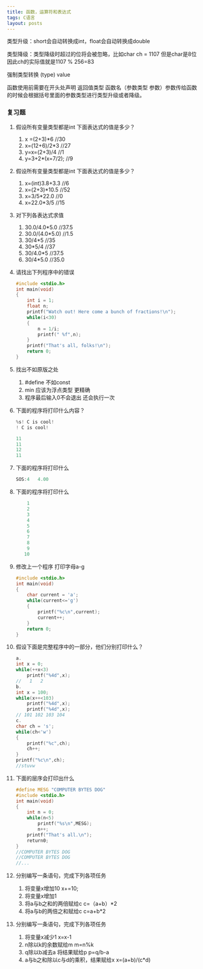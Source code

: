 ```yaml
---
title: 函数，运算符和表达式
tags: C语言
layout: posts
---
```


类型升级：short会自动转换成int，float会自动转换成double

类型降级：类型降级时超过的位将会被忽略，比如char ch = 1107 但是char是8位因此ch的实际值就是1107 % 256=83

强制类型转换 (type) value

函数使用前需要在开头处声明  返回值类型 函数名（参数类型 参数）参数传给函数的时候会根据括号里面的参数类型进行类型升级或者降级。

### 复习题

1. 假设所有变量类型都是int 下面表达式的值是多少？

    1. x =(2+3)*6 //30
    2. x=(12+6)/2*3 //27
    3. y=x=(2+3)/4 //1
    4. y=3+2*(x=7/2); //9

2. 假设所有变量类型都是int 下面表达式的值是多少？

    1. x=(int)3.8+3.3 //6
    2. x=(2+3)*10.5 //52
    3. x=3/5*22.0 //0
    4. x=22.0*3/5 //15

3. 对下列各表达式求值

    1. 30.0/4.0*5.0 //37.5
    2. 30.0/(4.0*5.0) //1.5
    3. 30/4*5 //35
    4. 30*5/4 //37
    5. 30/4.0*5 //37.5
    6. 30/4*5.0 //35.0

4. 请找出下列程序中的错误

    ```c
    #include <stdio.h>
    int main(void)
    {
        int i = 1;
        float n;
        printf("Watch out! Here come a bunch of fractions!\n");
        while(i<30)
        {
            n = 1/i;
            printf(" %f",n);
        }
        printf("That's all, folks!\n");
        return 0;
    }
    ```

5. 找出不如原版之处

    1. #define 不如const
    2. min 应该为浮点类型 更精确
    3. 程序最后输入0不会退出 还会执行一次

6. 下面的程序将打印什么内容？

    ```C
    %s! C is cool!
    ! C is cool!

    11
    11
    12
    11
    ```

7. 下面的程序将打印什么

    ```c
    SOS:4   4.00

    ```

8. 下面的程序将打印什么

    ```c
        1
        2
        3
        4
        5
        6
        7
        8
        9
       10
    ```

9. 修改上一个程序 打印字母a-g

    ```c
    #include <stdio.h>
    int main(void)
    {
        char current = 'a';
        while(current<='g')
        {
            printf("%c\n",current);
            current++;
        }
        return 0;
    }
    ```

10. 假设下面是完整程序中的一部分，他们分别打印什么？

    ```c
    a.
    int x = 0;
    while(++x<3)
        printf("%4d",x);
    //   1   2
    b.
    int x = 100;
    while(x++<103)
        printf("%4d",x);
        printf("%4d",x);
    // 101 102 103 104
    c.
    char ch = 's';
    while(ch<'w')
    {
        printf("%c",ch);
        ch++;
    }
    printf("%c\n",ch);
    //stuvw
    ```

11. 下面的层序会打印出什么

    ```c
    #define MESG "COMPUTER BYTES DOG"
    #include <stdio.h>
    int main(void)
    {
        int n = 0;
        while(n<5)
            printf("%s\n",MESG);
            n++;
        printf("That's all.\n");
        return0;
    }
    //COMPUTER BYTES DOG
    //COMPUTER BYTES DOG
    //...
    ```

12. 分别编写一条语句，完成下列各项任务

    1. 将变量x增加10 x+=10;
    2. 将变量x增加1
    3. 将a与b之和的两倍赋给c c=（a+b）*2
    4. 将a与b的两倍之和赋给c c=a+b*2

13. 分别编写一条语句，完成下列各项任务

    1. 将变量x减少1 x=x-1
    2. n除以k的余数赋给m m=n%k
    3. q除以b减去a 将结果赋给p p=q/b-a
    4. a与b之和除以c与d的乘积，结果赋给x x=(a+b)/(c*d)

